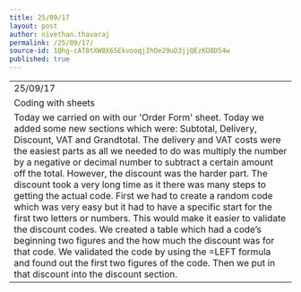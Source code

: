 ```yaml
---
title: 25/09/17
layout: post
author: nivethan.thavaraj
permalink: /25/09/17/
source-id: 1Qhg-cAT0tXW8X65EkvooqjIhOe29uD3jjQEzKO8D54w
published: true
---
```

<table>
  <tr>
    <td>25/09/17</td>
  </tr>
  <tr>
    <td>Coding with sheets
</td>
  </tr>
  <tr>
    <td>Today we carried on with our 'Order Form' sheet. Today we added some new sections which were: Subtotal, Delivery, Discount, VAT and Grandtotal. The delivery and VAT costs were the easiest parts as all we needed to do was multiply the number by a negative or decimal number to subtract a certain amount off the total. However, the discount was the harder part. The discount took a very long time as it there was many steps to getting the actual code. First we had to create a random code which was very easy but it had to have a specific start for the first two letters or numbers. This would make it easier to validate the discount codes. We created a table which had a code’s beginning two figures and the how much the discount was for that code. We validated the code by using the =LEFT formula and found out the first two figures of the code. Then we put in that discount into the discount section.


</td>
  </tr>
</table>



